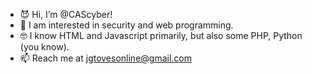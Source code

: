 - 😈 Hi, I’m @CAScyber!
- 💯 I am interested in security and web programming.
- 🤓 I know HTML and Javascript primarily, but also some PHP, Python (you know).
- 📫 Reach me at jgtovesonline@gmail.com

<!---
CAScyber/CAScyber is a ✨ special ✨ repository because its `README.md` (this file) appears on your GitHub profile.
You can click the Preview link to take a look at your changes.
--->
